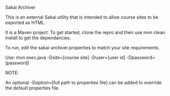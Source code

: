 Sakai Archiver

This is an external Sakai utility that is intended to allow
course sites to be exported as HTML.

It is a Maven project.  To get started, clone the repro and 
then use mvn clean install to get the dependancies.

To run, edit the sakai-archiver.properties to match your
site requirements.

Use:  mvn exec:java -Dsite=[course site] -Duser=[user id] -Dpassword=[password]

NOTE: 

An optional -Doption=[full path to properties file] can be added to override the
default properties file.
